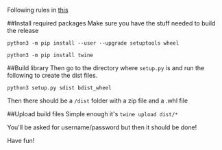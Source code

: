 Following rules in [this](https://medium.com/@joel.barmettler/how-to-upload-your-python-package-to-pypi-65edc5fe9c56)

##Install required packages
Make sure you have the stuff needed to build the release

```python3 -m pip install --user --upgrade setuptools wheel```

```python3 -m pip install twine```

##Build library
Then go to the directory where `setup.py` is and run the following to create the dist files.

```python3 setup.py sdist bdist_wheel```

Then there should be a `/dist` folder with a zip file and a .whl file

##Upload build files
Simple enough it's
```twine upload dist/*```

You'll be asked for username/password but then it should be done!

Have fun!



